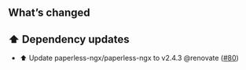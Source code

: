 ## What’s changed

## ⬆️ Dependency updates

- ⬆️ Update paperless-ngx/paperless-ngx to v2.4.3 @renovate ([#80](https://github.com/BenoitAnastay/paperless-home-assistant-addon/pull/80))
